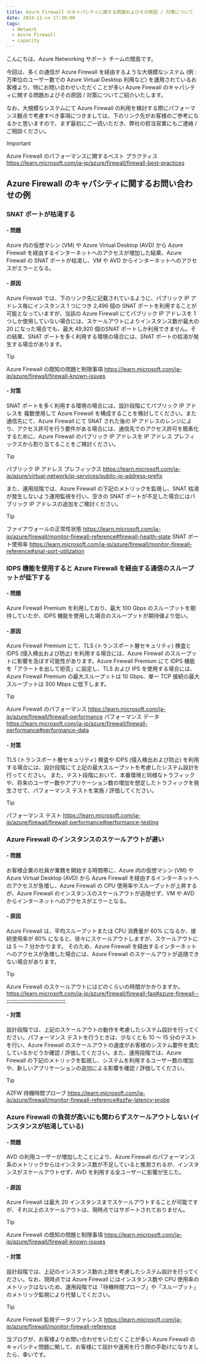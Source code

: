 ```yaml
---
title: Azure Firewall のキャパシティに関する問題およびその原因 / 対策について
date: 2024-11-xx 17:30:00
tags:
  - Network
  - Azure Firewall
  - capacity
---
```

こんにちは、Azure Networking サポート チームの間島です。

今回は、多くの通信が Azure Firewall を経由するような大規模なシステム (例 : 万単位のユーザー数での Azure Virtual Desktop 利用など) を運用されているお客様より、特にお問い合わせいただくことが多い Azure Firewall のキャパシティに関する問題およびその原因 / 対策についてご紹介いたします。

なお、大規模なシステムにて Azure Firewall の利用を検討する際にパフォーマンス観点で考慮すべき事項につきましては、下のリンク先がお客様のご参考になるかと思いますので、まず最初にご一読いただき、弊社の担当営業にもご連絡 / ご相談ください。
> [!IMPORTANT]
>Azure Firewall のパフォーマンスに関するベスト プラクティス
>https://learn.microsoft.com/ja-jp/azure/firewall/firewall-best-practices

## Azure Firewall のキャパシティに関するお問い合わせの例
### SNAT ポートが枯渇する
#### - 問題
Azure 内の仮想マシン (VM) や Azure Virtual Desktop (AVD) から Azure Firewall を経由するインターネットへのアクセスが増加した結果、Azure Firewall の SNAT ポートが枯渇し、VM や AVD からインターネットへのアクセスがエラーとなる。
#### - 原因
Azure Firewall では、下のリンク先に記載されているように、パブリック IP アドレス毎にインスタンス 1 つにつき 2,496 個の SNAT ポートを利用することが可能となっていますが、当該の Azure Firewall にてパブリック IP アドレスを 1 つしか使用していない場合には、スケールアウトによりインスタンス数が最大の 20 になった場合でも、最大 49,920 個のSNAT ポートしか利用できません。その結果、SNAT ポートを多く利用する環境の場合には、SNAT ポートの枯渇が発生する場合があります。
> [!TIP]
>Azure Firewall の既知の問題と制限事項
>https://learn.microsoft.com/ja-jp/azure/firewall/firewall-known-issues

#### - 対策
SNAT ポートを多く利用する環境の場合には、設計段階にてパブリック IP アドレスを 複数使用して Azure Firewall を構成することを検討してください。また通信先にて、Azure Firewall にて SNAT された後の IP アドレスのレンジにより、アクセス許可を行う要件がある場合には、通信先でのアクセス許可を簡素化するために、Azure Firewall のパブリック IP アドレスを IP アドレス プレフィックスから割り当てることをご検討ください。
> [!TIP]
>パブリック IP アドレス プレフィックス
>https://learn.microsoft.com/ja-jp/azure/virtual-network/ip-services/public-ip-address-prefix

また、運用段階では、Azure Firewall の下記のメトリックを監視し、SNAT 枯渇が発生しないよう運用監視を行い、空きの SNAT ポートが不足した場合にはパブリック IP アドレスの追加をご検討ください。
> [!TIP]
>ファイアウォールの正常性状態
>https://learn.microsoft.com/ja-jp/azure/firewall/monitor-firewall-reference#firewall-health-state
>SNAT ポート使用率
>https://learn.microsoft.com/ja-jp/azure/firewall/monitor-firewall-reference#snat-port-utilization

### IDPS 機能を使用すると Azure Firewall を経由する通信のスループットが低下する
#### - 問題
Azure Firewall Premium を利用しており、最大 100 Gbps のスループットを期待していたが、IDPS 機能を使用した場合のスループットが期待値より低い。
#### - 原因
Azure Firewall Premium にて、TLS (トランスポート層セキュリティ) 検査と IDPS (侵入検出および防止) を利用する場合には、Azure Firewall のスループットに影響を及ぼす可能性があります。Azure Firewall Premium にて IDPS 機能を「アラートを出して拒否」に設定し、TLS および IPS を使用する場合には、Azure Firewall Premium の最大スループットは 10 Gbps、単一 TCP 接続の最大スループットは 300 Mbps に低下します。
> [!TIP]
>Azure Firewall のパフォーマンス
>https://learn.microsoft.com/ja-jp/azure/firewall/firewall-performance
>パフォーマンス データ
>https://learn.microsoft.com/ja-jp/azure/firewall/firewall-performance#performance-data

#### - 対策
TLS (トランスポート層セキュリティ) 検査や IDPS (侵入検出および防止) を利用する場合には、設計段階にて上記の最大スループットを考慮したシステム設計を行ってください。
また、テスト段階において、本番環境と同様なトラフィックや、将来のユーザー数やアプリケーション数の増加を想定したトラフィックを発生させて、パフォーマンス テストを実施 / 評価してください。
> [!TIP]
>パフォーマンス テスト
>https://learn.microsoft.com/ja-jp/azure/firewall/firewall-performance#performance-testing

### Azure Firewall のインスタンスのスケールアウトが遅い
#### - 問題
お客様企業の社員が業務を開始する時間帯に、Azure 内の仮想マシン (VM) や Azure Virtual Desktop (AVD) から Azure Firewall を経由するインターネットへのアクセスが急増し、Azure Firewall の CPU 使用率やスループットが上昇するが、Azure Firewall のインスタンスのスケールアウトが追随せず、VM や AVD からインターネットへのアクセスがエラーとなる。
#### - 原因
Azure Firewall は、平均スループットまたは CPU 消費量が 60% になるか、接続使用率が 80% になると、徐々にスケールアウトしますが、スケールアウトには 5 ～ 7 分かかります。 そのため、Azure Firewall を経由するインターネットへのアクセスが急増した場合には、Azure Firewall のスケールアウトが追随できない場合があります。
> [!TIP]
>Azure Firewall のスケールアウトにはどのくらいの時間がかかりますか。
>https://learn.microsoft.com/ja-jp/azure/firewall/firewall-faq#azure-firewall--------------------------

#### - 対策
設計段階では、上記のスケールアウトの動作を考慮したシステム設計を行ってください。パフォーマンス テストを行うときは、少なくとも 10 ～ 15 分のテストを行い、Azure Firewall のスケールアウトの速度がお客様のシステム要件を満たしているかどうか確認 / 評価してください。また、運用段階では、Azure Firewall の下記のメトリックを監視し、システムを利用するユーザー数の増加や、新しいアプリケーションの追加による影響を確認 / 評価してください。
> [!TIP]
>AZFW 待機時間プローブ
>https://learn.microsoft.com/ja-jp/azure/firewall/monitor-firewall-reference#azfw-latency-probe

### Azure Firewall の負荷が高いにも関わらずスケールアウトしない (インスタンスが枯渇している) 
#### - 問題
AVD の利用ユーザーが増加したことにより、Azure Firewall のパフォーマンス系のメトリックからはインスタンス数が不足していると推測されるが、インスタンスがスケールアウトせず、AVD を利用する全ユーザーに影響が生じた。
#### - 原因
Azure Firewall は最大 20 インスタンスまでスケールアウトすることが可能ですが、それ以上のスケールアウトは、現時点ではサポートされておりません。
> [!TIP]
>Azure Firewall の既知の問題と制限事項
>https://learn.microsoft.com/ja-jp/azure/firewall/firewall-known-issues

#### - 対策
設計段階では、上記のインスタンス数の上限を考慮したシステム設計を行ってください。なお、現時点では Azure Firewall にはインスタンス数や CPU 使用率のメトリックはないため、運用段階では「待機時間プローブ」や「スループット」のメトリック監視により代替してください。
> [!TIP]
>Azure Firewall 監視データリファレンス
>https://learn.microsoft.com/ja-jp/azure/firewall/monitor-firewall-reference

当ブログが、お客様よりお問い合わせをいただくことが多い Azure Firewall のキャパシティ問題に関して、お客様にて設計や運用を行う際の手助けになりましたら、幸いです。
